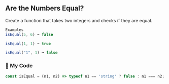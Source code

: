 ## Are the Numbers Equal?
Create a function that takes two integers and checks if they are equal.
```js
Examples
isEqual(5, 6) ➞ false

isEqual(1, 1) ➞ true

isEqual("1", 1) ➞ false
```
### :jack_o_lantern: My Code
```js
const isEqual = (n1, n2) => typeof n1 == 'string' ? false : n1 === n2;
```
